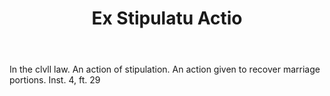 ---
title: Ex Stipulatu Actio
letter: E
permalink: "/definitions/bld-ex-stipulatu-actio.html"
body: In the clvll law. An action of stipulation. An action given to recover marriage
  portions. Inst. 4, ft. 29
published_at: '2018-07-07'
source: Black's Law Dictionary 2nd Ed (1910)
layout: post
---